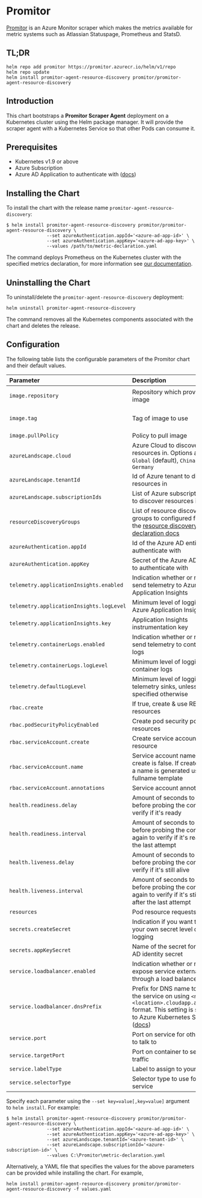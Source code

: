 # Promitor

[Promitor](https://promitor.io/) is an Azure Monitor scraper which makes
 the metrics available for metric systems such as Atlassian Statuspage,
  Prometheus and StatsD.

## TL;DR

```console
helm repo add promitor https://promitor.azurecr.io/helm/v1/repo
helm repo update
helm install promitor-agent-resource-discovery promitor/promitor-agent-resource-discovery
```

## Introduction

This chart bootstraps a **Promitor Scraper Agent** deployment on a Kubernetes cluster
using the Helm package manager. It will provide the scraper agent with a Kubernetes
Service so that other Pods can consume it.

## Prerequisites

- Kubernetes v1.9 or above
- Azure Subscription
- Azure AD Application to authenticate with ([docs](https://promitor.io/configuration/#authentication-with-azure-monitor))

## Installing the Chart

To install the chart with the release name `promitor-agent-resource-discovery`:

```console
$ helm install promitor-agent-resource-discovery promitor/promitor-agent-resource-discovery \
               --set azureAuthentication.appId='<azure-ad-app-id>' \
               --set azureAuthentication.appKey='<azure-ad-app-key>' \
               --values /path/to/metric-declaration.yaml
```

The command deploys Prometheus on the Kubernetes cluster with the specified metrics
declaration, for more information see [our documentation](https://promitor.io/deployment/#using-our-helm-chart).

## Uninstalling the Chart

To uninstall/delete the `promitor-agent-resource-discovery` deployment:

```console
helm uninstall promitor-agent-resource-discovery
```

The command removes all the Kubernetes components associated with the chart and
deletes the release.

## Configuration

The following table lists the configurable parameters of the Promitor chart and
their default values.

| Parameter                  | Description              | Default              |
|:---------------------------|:-------------------------|:---------------------|
| `image.repository`  | Repository which provides the image | `tomkerkhove/promitor-agent-resource-discovery` |
| `image.tag`  | Tag of image to use | None, chart app version is used by default            |
| `image.pullPolicy`  | Policy to pull image | `Always`            |
| `azureLandscape.cloud`  | Azure Cloud to discover resources in. Options are `Global` (default), `China`, `UsGov` & `Germany` | `Global`            |
| `azureLandscape.tenantId`  | Id of Azure tenant to discover resources in |             |
| `azureLandscape.subscriptionIds`  | List of Azure subscription ids to discover resources in | `[]`            |
| `resourceDiscoveryGroups`  | List of resource discovery groups to configured following the [resource discovery declaration docs](https://promitor.io/configuration/v2.x/resource-discovery) |        |
| `azureAuthentication.appId`  | Id of the Azure AD entity to authenticate with |             |
| `azureAuthentication.appKey`  | Secret of the Azure AD entity to authenticate with |             |
| `telemetry.applicationInsights.enabled`  | Indication whether or not to send telemetry to Azure Application Insights | `false`            |
| `telemetry.applicationInsights.logLevel`  | Minimum level of logging for Azure Application Insights |             |
| `telemetry.applicationInsights.key`  | Application Insights instrumentation key |             |
| `telemetry.containerLogs.enabled`  | Indication whether or not to send telemetry to container logs | `true`            |
| `telemetry.containerLogs.logLevel`  | Minimum level of logging for container logs |  |
| `telemetry.defaultLogLevel`  | Minimum level of logging for all telemetry sinks, unless specified otherwise | `Error`            |
| `rbac.create` | If true, create & use RBAC resources | `true` |
| `rbac.podSecurityPolicyEnabled` | Create pod security policy resources | `false` |
| `rbac.serviceAccount.create` | Create service account resource | `true` |
| `rbac.serviceAccount.name` | Service account name to use if create is false. If create is true, a name is generated using the fullname template | `promitor-resource-discovery` |
| `rbac.serviceAccount.annotations` | Service account annotations| `{}` |
| `health.readiness.delay`  | Amount of seconds to wait before probing the container to verify if it's ready | `5`            |   |
| `health.readiness.interval`  | Amount of seconds to wait before probing the container again to verify if it's ready after the last attempt | `5`            |   |
| `health.liveness.delay`  | Amount of seconds to wait before probing the container to verify if it's still alive | `5`            |   |
| `health.liveness.interval`  | Amount of seconds to wait before probing the container again to verify if it's still alive after the last attempt | `30`            |   |
| `resources`  | Pod resource requests & limits |    `{}`    |
| `secrets.createSecret`  | Indication if you want to bring your own secret level of logging | `true`            |   |
| `secrets.appKeySecret`  | Name of the secret for Azure AD identity secret | `azure-app-key`            |
| `service.loadbalancer.enabled`  | Indication whether or not to expose service externally through a load balancer | `false`            |
| `service.loadbalancer.dnsPrefix`  | Prefix for DNS name to expose the service on using `<name>.<location>.cloudapp.azure.com` format. This setting is specific to Azure Kubernetes Service ([docs](https://docs.microsoft.com/en-us/azure/aks/static-ip#apply-a-dns-label-to-the-service)) | ``            |
| `service.port`  | Port on service for other pods to talk to | `8888`            |
| `service.targetPort`  | Port on container to serve traffic | `88`            |
| `service.labelType`  | Label to assign to your service | `infrastructure`            |
| `service.selectorType`  | Selector type to use for the service | `runtime`            |

Specify each parameter using the `--set key=value[,key=value]` argument to
`helm install`. For example:

```console
$ helm install promitor-agent-resource-discovery promitor/promitor-agent-resource-discovery \
               --set azureAuthentication.appId='<azure-ad-app-id>' \
               --set azureAuthentication.appKey='<azure-ad-app-key>' \
               --set azureLandscape.tenantId='<azure-tenant-id>' \
               --set azureLandscape.subscriptionId='<azure-subscription-id>' \
               --values C:\Promitor\metric-declaration.yaml
```

Alternatively, a YAML file that specifies the values for the above parameters can
be provided while installing the chart. For example,

```console
helm install promitor-agent-resource-discovery promitor/promitor-agent-resource-discovery -f values.yaml
```
